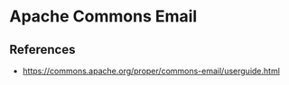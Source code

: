 # Apache Commons Email



## References
* https://commons.apache.org/proper/commons-email/userguide.html